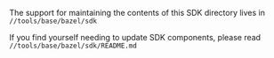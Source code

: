 The support for maintaining the contents of this SDK directory lives in
`//tools/base/bazel/sdk`

If you find yourself needing to update SDK components, please read
`//tools/base/bazel/sdk/README.md`
